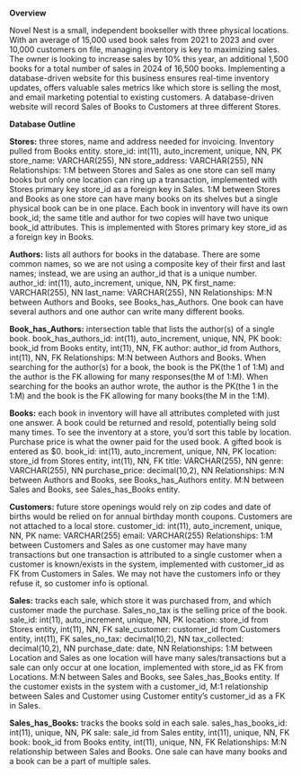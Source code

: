 

**Overview**

Novel Nest is a small, independent bookseller with three physical locations. With an average of 15,000 used book sales from 2021 to 2023 and over 10,000 customers on file, managing inventory is key to maximizing sales. The owner is looking to increase sales by 10% this year, an additional 1,500 books for a total number of sales in 2024 of 16,500 books.
Implementing a database-driven website for this business ensures real-time inventory updates, offers valuable sales metrics like which store is selling the most, and email marketing potential to existing customers. A database-driven website will record Sales of Books to Customers at three different Stores.

**Database Outline**

**Stores:** three stores, name and address needed for invoicing. Inventory pulled from Books entity. 
store_id: int(11), auto_increment, unique, NN, PK
store_name: VARCHAR(255), NN
store_address: VARCHAR(255), NN
Relationships:
1:M between Stores and Sales as one store can sell many books but only one location can ring up a transaction, implemented with Stores primary key store_id as a foreign key in Sales.
1:M between Stores and Books as one store can have many books on its shelves but a single physical book can be in one place. Each book in inventory will have its own book_id; the same title and author for two copies will have two unique book_id attributes. This is implemented with Stores primary key store_id as a foreign key in Books.

**Authors:** lists all authors for books in the database. There are some common names, so we are not using a composite key of their first and last names; instead, we are using an author_id that is a unique number.
author_id: int(11), auto_increment, unique, NN, PK
first_name: VARCHAR(255), NN
last_name: VARCHAR(255), NN
Relationships: M:N between Authors and Books, see Books_has_Authors. One book can have several authors and one author can write many different books. 

**Book_has_Authors:** intersection table that lists the author(s) of a single book.
book_has_authors_id: int(11), auto_increment, unique, NN, PK
book: book_id from Books entity, int(11), NN,  FK
author: author_id from Authors, int(11), NN,  FK
Relationships:
M:N between Authors and Books. When searching for the author(s) for a book, the book is the PK(the 1 of 1:M) and the author is the FK allowing for many responses(the M of 1:M). When searching for the books an author wrote, the author is the PK(the 1 in the 1:M) and the book is the FK allowing for many books(the M in the 1:M). 

**Books:** each book in inventory will have all attributes completed with just one answer. A book could be returned and resold, potentially being sold many times. To see the inventory at a store, you’d sort this table by location. Purchase price is what the owner paid for the used book. A gifted book is entered as $0. 
book_id: int(11), auto_increment, unique, NN, PK
location: store_id from Stores entity, int(11), NN, FK
title: VARCHAR(255), NN
genre: VARCHAR(255), NN
purchase_price: decimal(10,2), NN
Relationships:
M:N between Authors and Books, see Books_has_Authors entity. 
M:N between Sales and Books, see Sales_has_Books entity.

**Customers:** future store openings would rely on zip codes and date of births would be relied on for annual birthday month coupons. Customers are not attached to a local store. 
customer_id: int(11), auto_increment, unique, NN, PK
name: VARCHAR(255)
email: VARCHAR(255)
Relationships:
1:M between Customers and Sales as one customer may have many transactions but one transaction is attributed to a single customer when a customer is known/exists in the system, implemented with customer_id as FK from Customers in Sales. We may not have the customers info or they refuse it, so customer info is optional.

**Sales:** tracks each sale, which store it was purchased from, and which customer made the purchase. Sales_no_tax is the selling price of the book. 
sale_id: int(11), auto_increment, unique, NN, PK
location: store_id from Stores entity, int(11), NN, FK
sale_customer: customer_id from Customers entity,  int(11),  FK
sales_no_tax: decimal(10,2), NN
tax_collected: decimal(10,2), NN
purchase_date: date, NN
Relationships:
1:M between Location and Sales as one location will have many sales/transactions but a sale can only occur at one location, implemented with store_id as FK from Locations.
M:N between Sales and Books, see Sales_has_Books entity.
If the customer exists in the system with a customer_id, M:1 relationship between Sales and Customer using Customer entity’s customer_id as a FK in Sales.

**Sales_has_Books:** tracks the books sold in each sale.
sales_has_books_id: int(11), unique, NN, PK
sale: sale_id from Sales entity, int(11), unique, NN, FK
book: book_id from Books entity, int(11), unique, NN, FK
Relationships:
M:N relationship between Sales and Books. One sale can have many books and a book can be a part of multiple sales.

